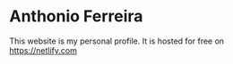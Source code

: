 # Anthonio Ferreira

This website is my personal profile. It is hosted for free on https://netlify.com

